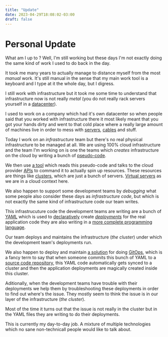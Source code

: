 ```yaml
---
title: "Update"
date: 2023-04-29T18:08:02-03:00
draft: false
---
```


# Personal Update

What am I up to ? Well, I'm still working but these days I'm not exactly
doing the same kind of work I used to do back in the day.

It took me many years to actually manage to distance myself from the most
*manual* work. It's still manual in the sense that my main work tool is a
keyboard and I type at it the whole day, but I digress.

I still work with infrastructure but it took me some time to understand that
infrastructure now is not really *metal* (you do not really rack servers
yourself in a [datacenter](https://aws.amazon.com/what-is/data-center/)).

I used to work on a company which had it's own datacenter so when people
said that you worked with infrastructure there it most likely meant that
you got your hands dirty and went to that cold place where a really large
amount of machines live in order to mess with [servers](https://en.wikipedia.org/wiki/Server_(computing)),
 [cables](https://en.wikipedia.org/wiki/Networking_cables) and stuff.

Today I work on an *infrastructure* team but there's no real physical
infrastructure to be managed at all. We are using 100% cloud infrastructure
and the team I'm working on is one the teams which *creates* infrastructure
on the cloud by writing a bunch of [pseudo-code](https://developer.hashicorp.com/terraform/language).

We then use [a tool](https://www.terraform.io/) which reads this pseudo-code
and talks to the cloud provider [APIs](https://aws.amazon.com/what-is/api/) to
command it to actually spin up resources. These resources are things like
[clusters](https://www.redhat.com/en/topics/containers/what-is-a-kubernetes-cluster),
which are just a bunch of servers. [Virtual servers](https://www.redhat.com/en/topics/virtualization/what-is-a-virtual-machine)
as we are in a cloud context here.

We also happen to support some development teams by *debugging* what some
people also consider these days as *infrastructure code*, but which is not
exactly the same kind of infrastructure code our team writes.

This infrastrucuture code the development teams are writing are a bunch of
[YAML](https://en.wikipedia.org/wiki/YAML) which is used to [declaratively](https://kubernetes.io/docs/tasks/manage-kubernetes-objects/declarative-config/) create [*deployments*](https://kubernetes.io/docs/concepts/workloads/controllers/deployment/)
for the real application code they are also writing in a [more complete programming language](https://en.wikipedia.org/wiki/Java_(programming_language)).

Our team deploys and maintains the infrastructure (*the cluster*) under which
the development team's deployments run.

We also happen to deploy and maintain [a solution](https://argo-cd.readthedocs.io/en/stable/)
for doing [GitOps](https://www.redhat.com/en/topics/devops/what-is-gitops), which
is a fancy term to say that when someone commits this bunch of YAML to a [source
code repository](https://github.com/), this YAML code automatically gets synced to a cluster and
then the application deployments are magically created inside this cluster.

Aditionally, when the development teams have trouble with their deployments
we help them by troubleshooting these deployments in order to find out where's
the issue. They mostly seem to think the issue is in our layer of the
 infrastructure (*the cluster*).

Most of the time it turns out that the issue is not really in the cluster
but in the YAML files they are writing to do their deployments.

This is currently my day-to-day job. A mixture of multiple technologies which
no sane non-technicall people would like to talk about.
